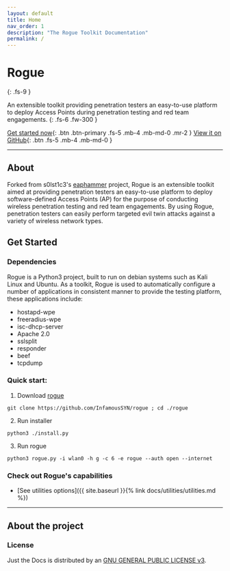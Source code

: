 ```yaml
---
layout: default
title: Home
nav_order: 1
description: "The Rogue Toolkit Documentation"
permalink: /
---
```


# Rogue
{: .fs-9 }

An extensible toolkit providing penetration testers an easy-to-use platform to deploy Access Points during penetration testing and red team engagements. 
{: .fs-6 .fw-300 }

[Get started now](#getting-started){: .btn .btn-primary .fs-5 .mb-4 .mb-md-0 .mr-2 } [View it on GitHub](https://github.com/InfamousSYN/rogue){: .btn .fs-5 .mb-4 .mb-md-0 }

---

## About

Forked from s0lst1c3's [eaphammer](https://github.com/s0lst1c3/eaphammer) project, Rogue is an extensible toolkit aimed at providing penetration testers an easy-to-use platform to deploy software-defined Access Points (AP) for the purpose of conducting wireless penetration testing and red team engagements. By using Rogue, penetration testers can easily perform targeted evil twin attacks against a variety of wireless network types. 

## Get Started

### Dependencies

Rogue is a Python3 project, built to run on debian systems such as Kali Linux and Ubuntu. As a toolkit, Rogue is used to automatically configure a number of applications in consistent manner to provide the testing platform, these applications include:
* hostapd-wpe
* freeradius-wpe
* isc-dhcp-server
* Apache 2.0
* sslsplit
* responder
* beef
* tcpdump

### Quick start:

1. Download [rogue](https://github.com/InfamousSYN/rogue) 
```
git clone https://github.com/InfamousSYN/rogue ; cd ./rogue
```
2. Run installer
```
python3 ./install.py
```
3. Run rogue
```
python3 rogue.py -i wlan0 -h g -c 6 -e rogue --auth open --internet
```

### Check out Rogue's capabilities

- [See utilities options]({{ site.baseurl }}{% link docs/utilities/utilities.md %})

---

## About the project

### License

Just the Docs is distributed by an [GNU GENERAL PUBLIC LICENSE v3](https://github.com/InfamousSYN/rogue/blob/master/LICENSE).
